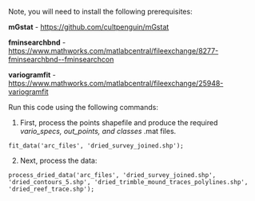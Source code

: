 Note, you will need to install the following prerequisites: 

**mGstat** - https://github.com/cultpenguin/mGstat

**fminsearchbnd** - https://www.mathworks.com/matlabcentral/fileexchange/8277-fminsearchbnd--fminsearchcon

**variogramfit** - https://www.mathworks.com/matlabcentral/fileexchange/25948-variogramfit

Run this code using the following commands:

1. First, process the points shapefile and produce the required *vario_specs, out_points, and classes* .mat files. 
```
fit_data('arc_files', 'dried_survey_joined.shp');
```
2. Next, process the data:
```
process_dried_data('arc_files', 'dried_survey_joined.shp', 'dried_contours_5.shp', 'dried_trimble_mound_traces_polylines.shp', 'dried_reef_trace.shp');
```